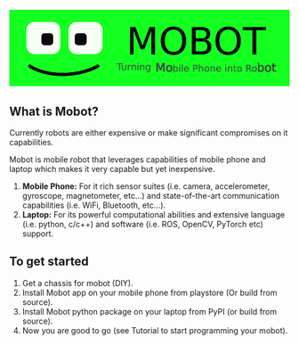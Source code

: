 <p align="center">
  <img src="./assets/banners/mobot_banner.png" alt="Mobot Banner"/>
</p>

## What is Mobot?
Currently robots are either expensive or make significant compromises on it capabilities.

Mobot is mobile robot that leverages capabilities of mobile phone and laptop which makes it very capable but yet inexpensive.
1. **Mobile Phone:** For it rich sensor suites (i.e. camera, accelerometer, gyroscope, magnetometer, etc…) and state-of-the-art communication capabilities (i.e. WiFi, Bluetooth, etc…).
2. **Laptop:** For its powerful computational abilities and extensive language (i.e. python, c/c++) and software (i.e. ROS, OpenCV, PyTorch etc) support.

## To get started
1. Get a chassis for mobot (DIY).
2. Install Mobot app on your mobile phone from playstore (Or build from source).
3. Install Mobot python package on your laptop from PyPI (or build from source).
4. Now you are good to go (see Tutorial to start programming your mobot).
